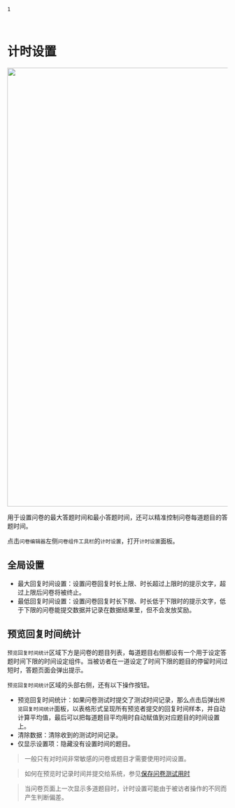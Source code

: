 ```index
1
```
```tag

```
```summary
```
# 计时设置

<img src='./images/time-kit.png' width='1000'>

用于设置问卷的最大答题时间和最小答题时间，还可以精准控制问卷每道题目的答题时间。

点击`问卷编辑器`左侧`问卷组件工具栏`的`计时设置`，打开`计时设置`面板。

## 全局设置

+ 最大回复时间设置：设置问卷回复时长上限、时长超过上限时的提示文字，超过上限后问卷将被终止。
+ 最低回复时间设置：设置问卷回复时长下限、时长低于下限时的提示文字，低于下限的问卷能提交数据并记录在数据结果里，但不会发放奖励。
  
## 预览回复时间统计
`预览回复时间统计`区域下方是问卷的题目列表，每道题目右侧都设有一个用于设定答题时间下限的时间设定组件。当被访者在一道设定了时间下限的题目的停留时间过短时，答题页面会弹出提示。

`预览回复时间统计`区域的头部右侧，还有以下操作按钮。
+ 预览回复时间统计：如果问卷测试时提交了测试时间记录，那么点击后弹出`预览回复时间统计`面板，以表格形式呈现所有预览者提交的回复时间样本，并自动计算平均值，最后可以把每道题目平均用时自动赋值到对应题目的时间设置上。
+ 清除数据：清除收到的测试时间记录。
+ 仅显示设置项：隐藏没有设置时间的题目。
> 一般只有对时间非常敏感的问卷或题目才需要使用时间设置。

> 如何在预览时记录时间并提交给系统，参见[保存问卷测试用时](../06preview/05saveTestTotalTime.md#保存问卷测试用时)

> 当问卷页面上一次显示多道题目时，计时设置可能由于被访者操作的不同而产生判断偏差。

